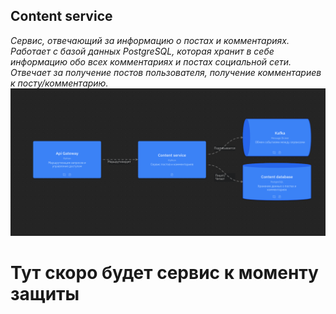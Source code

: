 ## Content service
_Сервис, отвечающий за информацию о постах и комментариях. Работает с базой данных PostgreSQL, которая хранит в себе информацию обо всех комментариях и постах социальной сети. Отвечает за получение постов пользователя, получение комментариев к посту/комментарию._
![](../../doc/images/container_images/content_service.png)

# Тут скоро будет сервис к моменту защиты